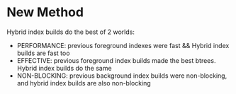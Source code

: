 # New Method

Hybrid index builds do the best of 2 worlds:

- PERFORMANCE: previous foreground indexes were fast && Hybrid index builds are fast too
- EFFECTIVE: previous foreground index builds made the best btrees. Hybrid index builds do the same
- NON-BLOCKING: previous background index builds were non-blocking, and hybrid index builds are also non-blocking
